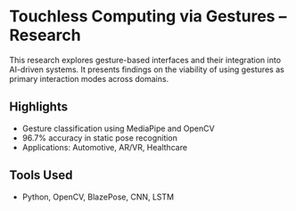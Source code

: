 # Touchless Computing via Gestures – Research

This research explores gesture-based interfaces and their integration into AI-driven systems. It presents findings on the viability of using gestures as primary interaction modes across domains.

## Highlights
- Gesture classification using MediaPipe and OpenCV
- 96.7% accuracy in static pose recognition
- Applications: Automotive, AR/VR, Healthcare

## Tools Used
- Python, OpenCV, BlazePose, CNN, LSTM